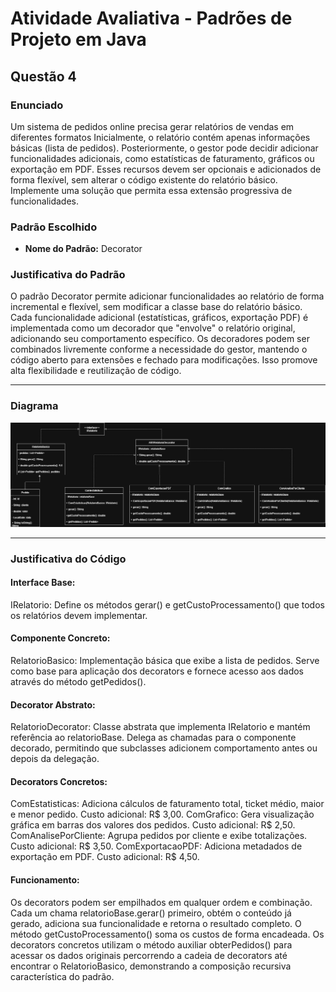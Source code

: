 # Atividade Avaliativa - Padrões de Projeto em Java

## Questão 4

### Enunciado
Um sistema de pedidos online precisa gerar relatórios de vendas em diferentes formatos
Inicialmente, o relatório contém apenas informações básicas (lista de pedidos).
Posteriormente, o gestor pode decidir adicionar funcionalidades adicionais, como estatísticas de faturamento, gráficos ou exportação em PDF.
Esses recursos devem ser opcionais e adicionados de forma flexível, sem alterar o código existente do relatório básico.
Implemente uma solução que permita essa extensão progressiva de funcionalidades.

### Padrão Escolhido
- **Nome do Padrão:** Decorator 

### Justificativa do Padrão
O padrão Decorator permite adicionar funcionalidades ao relatório de forma incremental e flexível, sem modificar a classe base do relatório básico. Cada funcionalidade adicional (estatísticas, gráficos, exportação PDF) é implementada como um decorador que "envolve" o relatório original, adicionando seu comportamento específico. Os decoradores podem ser combinados livremente conforme a necessidade do gestor, mantendo o código aberto para extensões e fechado para modificações. Isso promove alta flexibilidade e reutilização de código.

---

### Diagrama
![Diagrama Questao3](https://github.com/JoaoPauloClass/AtividadeAvaliativaPadroesDeProjeto/blob/main/Questao%204/img/Decorator%20Questao%204.png)

---

### Justificativa do Código
#### Interface Base:
IRelatorio: Define os métodos gerar() e getCustoProcessamento() que todos os relatórios devem implementar.

#### Componente Concreto:
RelatorioBasico: Implementação básica que exibe a lista de pedidos. Serve como base para aplicação dos decorators e fornece acesso aos dados através do método getPedidos().

#### Decorator Abstrato:
RelatorioDecorator: Classe abstrata que implementa IRelatorio e mantém referência ao relatorioBase. Delega as chamadas para o componente decorado, permitindo que subclasses adicionem comportamento antes ou depois da delegação.

#### Decorators Concretos:
ComEstatisticas: Adiciona cálculos de faturamento total, ticket médio, maior e menor pedido. Custo adicional: R$ 3,00.
ComGrafico: Gera visualização gráfica em barras dos valores dos pedidos. Custo adicional: R$ 2,50.
ComAnalisePorCliente: Agrupa pedidos por cliente e exibe totalizações. Custo adicional: R$ 3,50.
ComExportacaoPDF: Adiciona metadados de exportação em PDF. Custo adicional: R$ 4,50.

#### Funcionamento:
Os decorators podem ser empilhados em qualquer ordem e combinação. Cada um chama relatorioBase.gerar() primeiro, obtém o conteúdo já gerado, adiciona sua funcionalidade e retorna o resultado completo. O método getCustoProcessamento() soma os custos de forma encadeada. Os decorators concretos utilizam o método auxiliar obterPedidos() para acessar os dados originais percorrendo a cadeia de decorators até encontrar o RelatorioBasico, demonstrando a composição recursiva característica do padrão.
